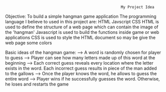                                                         My Project Idea
                                                        
Objective: To build a simple hangman game application
The programming language I believe to used in this project are:
            HTML
            Javscript
            CSS
HTML is used to define the structure of a web page which can contain the image of the 'hangman'
Javascript is used to build the functions inside game or web applications
CSS is used to style the HTML document so may be give the web page some colors

Basic ideas of the hangman game:
    --> A word is randomly chosen for player to guess
    --> Player can see how many letters made up of this word at the beginning
    --> Each correct guess reveals every location where the letter exists in the word. Each incorrect guess results in piece of the man added to the gallows
    --> Once the player knows the word, he allows to guess the entire word
    --> Player wins if he successfully guesses the word. Otherwise, he loses and restarts the game


